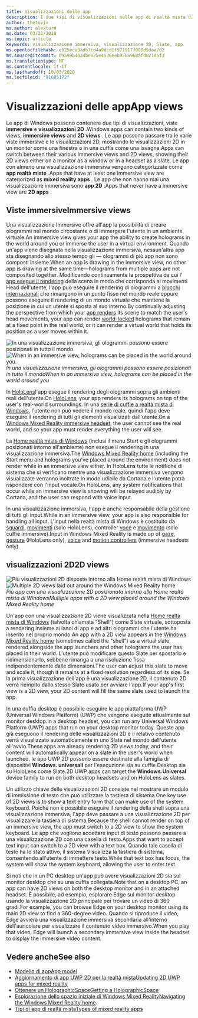 ```yaml
---
title: Visualizzazioni delle app
description: I due tipi di visualizzazioni nelle app di realtà mista di Windows sono viste immersive e visualizzazioni 2D.
author: thetuvix
ms.author: alexturn
ms.date: 03/21/2018
ms.topic: article
keywords: visualizzazione immersiva, visualizzazione 2D, Slate, app
ms.openlocfilehash: e625eca3adb7cd4a9dcd1f971917f008d5daa7d2
ms.sourcegitcommit: 09599b4034be825e4536eeb9566968afd021d5f3
ms.translationtype: MT
ms.contentlocale: it-IT
ms.lasthandoff: 10/03/2020
ms.locfileid: "91685172"
---
```

# <a name="app-views"></a><span data-ttu-id="7d5ab-104">Visualizzazioni delle app</span><span class="sxs-lookup"><span data-stu-id="7d5ab-104">App views</span></span>

<span data-ttu-id="7d5ab-105">Le app di Windows possono contenere due tipi di visualizzazioni, viste **immersive** e **visualizzazioni 2D** .</span><span class="sxs-lookup"><span data-stu-id="7d5ab-105">Windows apps can contain two kinds of views, **immersive views** and **2D views** .</span></span> <span data-ttu-id="7d5ab-106">Le app possono passare tra le varie viste immersive e le visualizzazioni 2D, mostrando le visualizzazioni 2D in un monitor come una finestra o in una cuffia come una lavagna.</span><span class="sxs-lookup"><span data-stu-id="7d5ab-106">Apps can switch between their various immersive views and 2D views, showing their 2D views either on a monitor as a window or in a headset as a slate.</span></span> <span data-ttu-id="7d5ab-107">Le app con almeno una visualizzazione immersiva vengono categorizzate come **app realtà miste** .</span><span class="sxs-lookup"><span data-stu-id="7d5ab-107">Apps that have at least one immersive view are categorized as **mixed reality apps** .</span></span> <span data-ttu-id="7d5ab-108">Le app che non hanno mai una visualizzazione immersiva sono **app 2D** .</span><span class="sxs-lookup"><span data-stu-id="7d5ab-108">Apps that never have a immersive view are **2D apps** .</span></span>

## <a name="immersive-views"></a><span data-ttu-id="7d5ab-109">Viste immersive</span><span class="sxs-lookup"><span data-stu-id="7d5ab-109">Immersive views</span></span>

<span data-ttu-id="7d5ab-110">Una visualizzazione Immersive offre all'app la possibilità di creare ologrammi nel mondo circostante o di immergere l'utente in un ambiente virtuale.</span><span class="sxs-lookup"><span data-stu-id="7d5ab-110">An immersive view gives your app the ability to create holograms in the world around you or immerse the user in a virtual environment.</span></span> <span data-ttu-id="7d5ab-111">Quando un'app viene disegnata nella visualizzazione immersiva, nessun'altra app sta disegnando allo stesso tempo gli &mdash; ologrammi di più app non sono composti insieme.</span><span class="sxs-lookup"><span data-stu-id="7d5ab-111">When an app is drawing in the immersive view, no other app is drawing at the same time&mdash;holograms from multiple apps are not composited together.</span></span> <span data-ttu-id="7d5ab-112">Modificando continuamente la prospettiva da cui l' [app esegue il rendering](../develop/platform-capabilities-and-apis/rendering.md) della scena in modo che corrisponda ai movimenti Head dell'utente, l'app può eseguire il rendering di ologrammi a [blocchi internazionali](coordinate-systems.md) che rimangono in un punto fisso nel mondo reale oppure possono eseguire il rendering di un mondo virtuale che mantiene la posizione in cui un utente si sposta al suo interno.</span><span class="sxs-lookup"><span data-stu-id="7d5ab-112">By continually adjusting the perspective from which your [app renders](../develop/platform-capabilities-and-apis/rendering.md) its scene to match the user's head movements, your app can render [world-locked](coordinate-systems.md) holograms that remain at a fixed point in the real world, or it can render a virtual world that holds its position as a user moves within it.</span></span>

<span data-ttu-id="7d5ab-113">![In una visualizzazione immersiva, gli ologrammi possono essere posizionati in tutto il mondo.](images/designoverview-940px.jpg)</span><span class="sxs-lookup"><span data-stu-id="7d5ab-113">![When in an immersive view, holograms can be placed in the world around you.](images/designoverview-940px.jpg)</span></span><br>
<span data-ttu-id="7d5ab-114">*In una visualizzazione immersiva, gli ologrammi possono essere posizionati in tutto il mondo*</span><span class="sxs-lookup"><span data-stu-id="7d5ab-114">*When in an immersive view, holograms can be placed in the world around you*</span></span>

<span data-ttu-id="7d5ab-115">In [HoloLens](https://docs.microsoft.com/hololens/hololens1-hardware)l'app esegue il rendering degli ologrammi sopra gli ambienti reali dell'utente.</span><span class="sxs-lookup"><span data-stu-id="7d5ab-115">On [HoloLens](https://docs.microsoft.com/hololens/hololens1-hardware), your app renders its holograms on top of the user's real-world surroundings.</span></span> <span data-ttu-id="7d5ab-116">In una [serie di cuffie a realtà mista di Windows](../discover/immersive-headset-hardware-details.md), l'utente non può vedere il mondo reale, quindi l'app deve eseguire il rendering di tutti gli elementi visualizzati dall'utente.</span><span class="sxs-lookup"><span data-stu-id="7d5ab-116">On a [Windows Mixed Reality immersive headset](../discover/immersive-headset-hardware-details.md), the user cannot see the real world, and so your app must render everything the user will see.</span></span>

<span data-ttu-id="7d5ab-117">La [Home realtà mista di Windows](../discover/navigating-the-windows-mixed-reality-home.md) (inclusi il menu Start e gli ologrammi posizionati intorno all'ambiente) non esegue il rendering in una visualizzazione immersiva.</span><span class="sxs-lookup"><span data-stu-id="7d5ab-117">The [Windows Mixed Reality home](../discover/navigating-the-windows-mixed-reality-home.md) (including the Start menu and holograms you've placed around the environment) does not render while in an immersive view either.</span></span> <span data-ttu-id="7d5ab-118">In HoloLens tutte le notifiche di sistema che si verificano mentre una visualizzazione immersiva vengono visualizzate verranno inoltrate in modo udibile da Cortana e l'utente potrà rispondere con l'input vocale.</span><span class="sxs-lookup"><span data-stu-id="7d5ab-118">On HoloLens, any system notifications that occur while an immersive view is showing will be relayed audibly by Cortana, and the user can respond with voice input.</span></span>

<span data-ttu-id="7d5ab-119">In una visualizzazione immersiva, l'app è anche responsabile della gestione di tutti gli input.</span><span class="sxs-lookup"><span data-stu-id="7d5ab-119">While in an immersive view, your app is also responsible for handling all input.</span></span> <span data-ttu-id="7d5ab-120">L'input nella realtà mista di Windows è costituito da [sguardi](gaze-and-commit.md), [movimenti](gaze-and-commit.md#composite-gestures) (solo HoloLens), controller [voce](voice-input.md) e [movimento](motion-controllers.md) (solo cuffie immersive).</span><span class="sxs-lookup"><span data-stu-id="7d5ab-120">Input in Windows Mixed Reality is made up of [gaze](gaze-and-commit.md), [gesture](gaze-and-commit.md#composite-gestures) (HoloLens only), [voice](voice-input.md) and [motion controllers](motion-controllers.md) (immersive headsets only).</span></span>

## <a name="2d-views"></a><span data-ttu-id="7d5ab-121">visualizzazioni 2D</span><span class="sxs-lookup"><span data-stu-id="7d5ab-121">2D views</span></span>

<span data-ttu-id="7d5ab-122">![Più visualizzazioni 2D disposte intorno alla Home realtà mista di Windows](images/teleportation-940px.png)</span><span class="sxs-lookup"><span data-stu-id="7d5ab-122">![Multiple 2D views laid out around the Windows Mixed Reality home](images/teleportation-940px.png)</span></span><br>
<span data-ttu-id="7d5ab-123">*Più app con una visualizzazione 2D posizionata intorno alla Home realtà mista di Windows*</span><span class="sxs-lookup"><span data-stu-id="7d5ab-123">*Multiple apps with a 2D view placed around the Windows Mixed Reality home*</span></span>

<span data-ttu-id="7d5ab-124">Un'app con una visualizzazione 2D viene visualizzata nella [Home realtà mista di Windows](../discover/navigating-the-windows-mixed-reality-home.md) (talvolta chiamata "Shell") come Slate virtuale, sottoposta a rendering insieme ai lanci di app e ad altri ologrammi che l'utente ha inserito nel proprio mondo.</span><span class="sxs-lookup"><span data-stu-id="7d5ab-124">An app with a 2D view appears in the [Windows Mixed Reality home](../discover/navigating-the-windows-mixed-reality-home.md) (sometimes called the "shell") as a virtual slate, rendered alongside the app launchers and other holograms the user has placed in their world.</span></span> <span data-ttu-id="7d5ab-125">L'utente può modificare questo Slate per spostarlo e ridimensionarlo, sebbene rimanga a una risoluzione fissa indipendentemente dalle dimensioni.</span><span class="sxs-lookup"><span data-stu-id="7d5ab-125">The user can adjust this slate to move and scale it, though it remains at a fixed resolution regardless of its size.</span></span> <span data-ttu-id="7d5ab-126">Se la prima visualizzazione dell'app è una visualizzazione 2D, il contenuto 2D verrà riempito dallo stesso Slate usato per avviare l'app.</span><span class="sxs-lookup"><span data-stu-id="7d5ab-126">If your app's first view is a 2D view, your 2D content will fill the same slate used to launch the app.</span></span>

<span data-ttu-id="7d5ab-127">In una cuffia desktop è possibile eseguire le app piattaforma UWP (Universal Windows Platform) (UWP) che vengono eseguite attualmente sul monitor desktop.</span><span class="sxs-lookup"><span data-stu-id="7d5ab-127">In a desktop headset, you can run any Universal Windows Platform (UWP) apps that run on your desktop monitor today.</span></span> <span data-ttu-id="7d5ab-128">Queste app già eseguono il rendering delle visualizzazioni 2D e il relativo contenuto verrà visualizzato automaticamente in uno Slate nel mondo dell'utente all'avvio.</span><span class="sxs-lookup"><span data-stu-id="7d5ab-128">These apps are already rendering 2D views today, and their content will automatically appear on a slate in the user's world when launched.</span></span> <span data-ttu-id="7d5ab-129">le app UWP 2D possono essere destinate alla famiglia di dispositivi **Windows. universali** per l'esecuzione sia su cuffie Desktop sia su HoloLens come Slate.</span><span class="sxs-lookup"><span data-stu-id="7d5ab-129">2D UWP apps can target the **Windows.Universal** device family to run on both desktop headsets and on HoloLens as slates.</span></span>

<span data-ttu-id="7d5ab-130">Un utilizzo chiave delle visualizzazioni 2D consiste nel mostrare un modulo di immissione di testo che può utilizzare la tastiera di sistema.</span><span class="sxs-lookup"><span data-stu-id="7d5ab-130">One key use of 2D views is to show a text entry form that can make use of the system keyboard.</span></span> <span data-ttu-id="7d5ab-131">Poiché non è possibile eseguire il rendering della shell sopra una visualizzazione immersiva, l'app deve passare a una visualizzazione 2D per visualizzare la tastiera di sistema.</span><span class="sxs-lookup"><span data-stu-id="7d5ab-131">Because the shell cannot render on top of an immersive view, the app must switch to a 2D view to show the system keyboard.</span></span> <span data-ttu-id="7d5ab-132">Le app che vogliono accettare input di testo possono passare a una visualizzazione 2D con una casella di testo.</span><span class="sxs-lookup"><span data-stu-id="7d5ab-132">Apps that want to accept text input can switch to a 2D view with a text box.</span></span> <span data-ttu-id="7d5ab-133">Quando tale casella di testo ha lo stato attivo, il sistema Visualizza la tastiera di sistema, consentendo all'utente di immettere testo.</span><span class="sxs-lookup"><span data-stu-id="7d5ab-133">While that text box has focus, the system will show the system keyboard, allowing the user to enter text.</span></span>

<span data-ttu-id="7d5ab-134">Si noti che in un PC desktop un'app può avere visualizzazioni 2D sia sul monitor desktop che su una cuffia collegata.</span><span class="sxs-lookup"><span data-stu-id="7d5ab-134">Note that on a desktop PC, an app can have 2D views on both the desktop monitor and in an attached headset.</span></span> <span data-ttu-id="7d5ab-135">È possibile, ad esempio, esplorare Edge sul monitor desktop usando la visualizzazione 2D principale per trovare un video di 360 gradi.</span><span class="sxs-lookup"><span data-stu-id="7d5ab-135">For example, you can browse Edge on your desktop monitor using its main 2D view to find a 360-degree video.</span></span> <span data-ttu-id="7d5ab-136">Quando si riproduce il video, Edge avvierà una visualizzazione immersiva secondaria all'interno dell'auricolare per visualizzare il contenuto video immersivo.</span><span class="sxs-lookup"><span data-stu-id="7d5ab-136">When you play that video, Edge will launch a secondary immersive view inside the headset to display the immersive video content.</span></span>

## <a name="see-also"></a><span data-ttu-id="7d5ab-137">Vedere anche</span><span class="sxs-lookup"><span data-stu-id="7d5ab-137">See also</span></span>

* [<span data-ttu-id="7d5ab-138">Modello di app</span><span class="sxs-lookup"><span data-stu-id="7d5ab-138">App model</span></span>](app-model.md)
* [<span data-ttu-id="7d5ab-139">Aggiornamento di app UWP 2D per la realtà mista</span><span class="sxs-lookup"><span data-stu-id="7d5ab-139">Updating 2D UWP apps for mixed reality</span></span>](../develop/porting-apps/building-2d-apps.md)
* [<span data-ttu-id="7d5ab-140">Ottenere un HolographicSpace</span><span class="sxs-lookup"><span data-stu-id="7d5ab-140">Getting a HolographicSpace</span></span>](../develop/native/getting-a-holographicspace.md)
* [<span data-ttu-id="7d5ab-141">Esplorazione dello spazio iniziale di Windows Mixed Reality</span><span class="sxs-lookup"><span data-stu-id="7d5ab-141">Navigating the Windows Mixed Reality home</span></span>](../discover/navigating-the-windows-mixed-reality-home.md)
* [<span data-ttu-id="7d5ab-142">Tipi di app di realtà mista</span><span class="sxs-lookup"><span data-stu-id="7d5ab-142">Types of mixed reality apps</span></span>](types-of-mixed-reality-apps.md)
